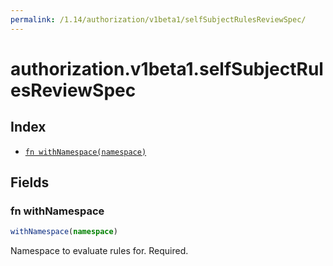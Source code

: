 ```yaml
---
permalink: /1.14/authorization/v1beta1/selfSubjectRulesReviewSpec/
---
```


# authorization.v1beta1.selfSubjectRulesReviewSpec



## Index

* [`fn withNamespace(namespace)`](#fn-withnamespace)

## Fields

### fn withNamespace

```ts
withNamespace(namespace)
```

Namespace to evaluate rules for. Required.